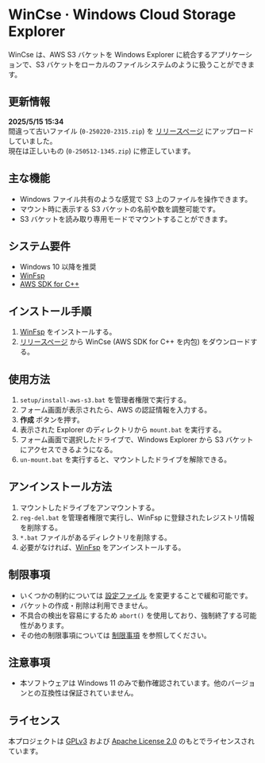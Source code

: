 # WinCse &middot; Windows Cloud Storage Explorer

WinCse は、AWS S3 バケットを Windows Explorer に統合するアプリケーションで、S3 バケットをローカルのファイルシステムのように扱うことができます。  
  
## 更新情報
**2025/5/15 15:34**  
間違って古いファイル (`0-250220-2315.zip`) を [リリースページ](https://github.com/cbh34680/WinCse/releases) にアップロードしていました。  
現在は正しいもの (`0-250512-1345.zip`) に修正しています。

## 主な機能
- Windows ファイル共有のような感覚で S3 上のファイルを操作できます。
- マウント時に表示する S3 バケットの名前や数を調整可能です。
- S3 バケットを読み取り専用モードでマウントすることができます。

## システム要件
- Windows 10 以降を推奨
- [WinFsp](http://www.secfs.net/winfsp/)
- [AWS SDK for C++](https://github.com/aws/aws-sdk-cpp)

## インストール手順
1. [WinFsp](https://winfsp.dev/rel/) をインストールする。
2. [リリースページ](https://github.com/cbh34680/WinCse/releases) から WinCse (AWS SDK for C++ を内包) をダウンロードする。

## 使用方法
1. `setup/install-aws-s3.bat` を管理者権限で実行する。
2. フォーム画面が表示されたら、AWS の認証情報を入力する。
3. **作成** ボタンを押す。
4. 表示された Explorer のディレクトリから `mount.bat` を実行する。
5. フォーム画面で選択したドライブで、Windows Explorer から S3 バケットにアクセスできるようになる。
6. `un-mount.bat` を実行すると、マウントしたドライブを解除できる。

## アンインストール方法
1. マウントしたドライブをアンマウントする。
2. `reg-del.bat` を管理者権限で実行し、WinFsp に登録されたレジストリ情報を削除する。
3. `*.bat` ファイルがあるディレクトリを削除する。
4. 必要がなければ、[WinFsp](https://winfsp.dev/rel/) をアンインストールする。

## 制限事項
- いくつかの制約については [設定ファイル](./doc/conf-example.txt) を変更することで緩和可能です。
- バケットの作成・削除は利用できません。
- 不具合の検出を容易にするため `abort()` を使用しており、強制終了する可能性があります。
- その他の制限事項については [制限事項](./doc/limitations-ja.md) を参照してください。

## 注意事項
- 本ソフトウェアは Windows 11 のみで動作確認されています。他のバージョンとの互換性は保証されていません。

## ライセンス
本プロジェクトは [GPLv3](https://www.gnu.org/licenses/gpl-3.0.html) および [Apache License 2.0](https://www.apache.org/licenses/LICENSE-2.0) のもとでライセンスされています。
